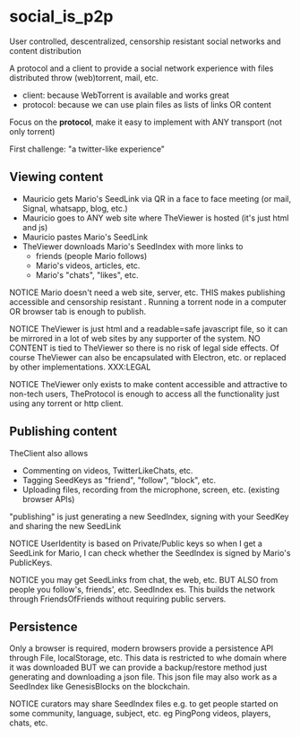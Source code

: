 # social_is_p2p

User controlled, descentralized, censorship resistant social networks and content distribution

A protocol and a client to provide a social network experience with files distributed throw (web)torrent, mail, etc.

* client: because WebTorrent is available and works great
* protocol: because we can use plain files as lists of links OR content 

Focus on the **protocol**, make it easy to implement with ANY transport (not only torrent)

First challenge: "a twitter-like experience"

## Viewing content

* Mauricio gets Mario's SeedLink via QR in a face to face meeting (or mail, Signal, whatsapp, blog, etc.)
* Mauricio goes to ANY web site where TheViewer is hosted (it's just html and js)
* Mauricio pastes Mario's SeedLink
* TheViewer downloads Mario's SeedIndex with more links to
   * friends (people Mario follows)
   * Mario's videos, articles, etc.
   * Mario's "chats", "likes", etc.

NOTICE Mario doesn't need a web site, server, etc. THIS makes publishing accessible and censorship resistant
. Running a torrent node in a computer OR browser tab is enough to publish.

NOTICE TheViewer is just html and a readable=safe javascript file, so it can be mirrored in a lot of web sites by any supporter of the system. NO CONTENT is tied to TheViewer so there is no risk of legal side effects. Of course TheViewer can also be encapsulated with Electron, etc. or replaced by other implementations. XXX:LEGAL 

NOTICE TheViewer only exists to make content accessible and attractive to non-tech users, TheProtocol is enough to access all the functionality just using any torrent or http client.

## Publishing content

TheClient also allows

* Commenting on videos, TwitterLikeChats, etc.
* Tagging SeedKeys as "friend", "follow", "block", etc.
* Uploading files, recording from the microphone, screen, etc. (existing browser APIs)

"publishing" is just generating a new SeedIndex, signing with your SeedKey and sharing the new SeedLink

NOTICE UserIdentity is based on Private/Public keys so when I get a SeedLink for Mario, I can check whether the SeedIndex is signed by Mario's PublicKeys.

NOTICE you may get SeedLinks from chat, the web, etc. BUT ALSO from people you follow's, friends', etc. SeedIndex es. This builds the network through FriendsOfFriends without requiring public servers.

## Persistence

Only a browser is required, modern browsers provide a persistence API through File, localStorage, etc.
This data is restricted to whe domain where it was downloaded BUT we can provide a backup/restore method just generating and downloading a json file. This json file may also work as a SeedIndex like GenesisBlocks on the blockchain.

NOTICE curators may share SeedIndex files e.g. to get people started on some community, language, subject, etc. eg PingPong videos, players, chats, etc.



